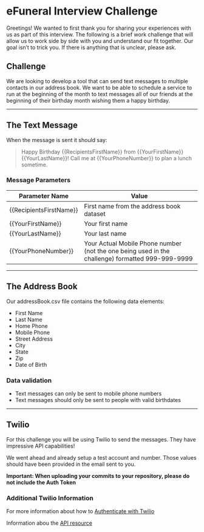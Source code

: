 # eFuneral Interview Challenge
Greetings!  We wanted to first thank you for sharing your experiences with us as part of this interview.  The following is a brief work challenge that will allow us to work side by side with you and understand our fit together.  Our goal isn’t to trick you.  If there is anything that is unclear, please ask.

## Challenge
We are looking to develop a tool that can send text messages to multiple contacts in our address book.  We want to be able to schedule a service to run at the beginning of the month to text messages all of our friends at the beginning of their birthday month wishing them a happy birthday.

---

## The Text Message

When the message is sent it should say:

> Happy Birthday {{RecipientsFirstName}} from {{YourFirstName}} {{YourLastName}}! Call me at {{YourPhoneNumber}} to plan a lunch sometime.

### Message Parameters
Parameter Name | Value
------------ | -------------
{{RecipientsFirstName}}  | First name from the address book dataset
{{YourFirstName}} | Your first name
{{YourLastName}}  | Your last name
{{YourPhoneNumber}} | Your Actual Mobile Phone number (not the one being used in the challenge) formatted 999-999-9999

---

## The Address Book
Our addressBook.csv file contains the following data elements:
* First Name
* Last Name
* Home Phone
* Mobile Phone
* Street Address
* City
* State
* Zip
* Date of Birth

### Data validation
- Text messages can only be sent to mobile phone numbers
- Text messages should only be sent to people with valid birthdates
---

## Twilio
For this challenge you will be using Twilio to send the messages.  They have impressive API capabilities!

We went ahead and already setup a test account and number.  Those values should have been provided in the email sent to you.

**Important: When uploading your commits to your repository, please do not include the Auth Token**

### Additional Twilio Information

For more information about how to [Authenticate with Twilio](https://www.twilio.com/docs/usage/your-request-to-twilio#credentials)

Information abou the [API resource](https://www.twilio.com/docs/sms/api/message)
